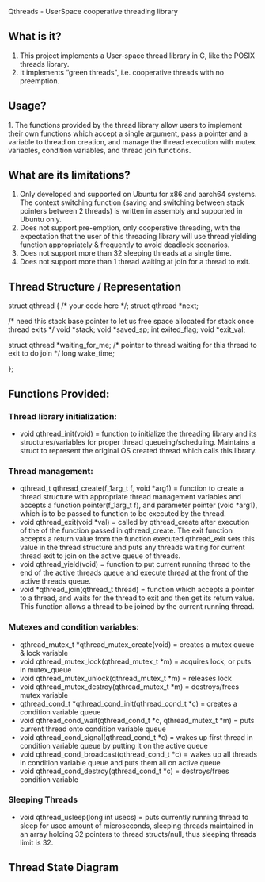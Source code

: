 Qthreads - UserSpace cooperative threading library

## What is it?

1. This project implements a User-space thread library in C, like the POSIX threads library.
2. It implements “green threads", i.e. cooperative threads with no preemption.

## Usage?

1\. The functions provided by the thread library allow users to implement their own functions which accept a single argument, pass a pointer and a variable to thread on creation, and manage the thread execution with mutex variables, condition variables, and thread join functions.

## What are its limitations?

1. Only developed and supported on Ubuntu for x86 and aarch64 systems. The context switching function (saving and switching between stack pointers between 2 threads) is written in assembly and supported in Ubuntu only.
2. Does not support pre-emption, only cooperative threading, with the expectation that the user of this threading library will use thread yielding function appropriately & frequently to avoid deadlock scenarios.
3. Does not support more than 32 sleeping threads at a single time.
4. Does not support more than 1 thread waiting at join for a thread to exit.

## Thread Structure / Representation

struct qthread { /\* your code here \*/; struct qthread \*next;

/\* need this stack base pointer to let us free space allocated for stack once thread exits \*/ void \*stack; void \*saved_sp; int exited_flag; void \*exit_val;

struct qthread \*waiting_for_me; /\* pointer to thread waiting for this thread to exit to do join \*/ long wake_time;

};

## Functions Provided:

### Thread library initialization:

- void qthread_init(void) = function to initialize the threading library and its structures/variables for proper thread queueing/scheduling. Maintains a struct to represent the original OS created thread which calls this library.

### Thread management:

- qthread_t qthread_create(f_1arg_t f, void \*arg1) = function to create a thread structure with appropriate thread management variables and accepts a function pointer(f_1arg_t f), and parameter pointer (void \*arg1), which is to be passed to function to be executed by the thread.
- void qthread_exit(void \*val) = called by qthread_create after execution of the of the function passed in qthread_create. The exit function accepts a return value from the function executed.qthread_exit sets this value in the thread structure and puts any threads waiting for current thread exit to join on the active queue of threads.
- void qthread_yield(void) = function to put current running thread to the end of the active threads queue and execute thread at the front of the active threads queue.
- void \*qthread_join(qthread_t thread) = function which accepts a pointer to a thread, and waits for the thread to exit and then get its return value. This function allows a thread to be joined by the current running thread.

### Mutexes and condition variables:

- qthread_mutex_t \*qthread_mutex_create(void) = creates a mutex queue & lock variable
- void qthread_mutex_lock(qthread_mutex_t \*m) = acquires lock, or puts in mutex_queue
- void qthread_mutex_unlock(qthread_mutex_t \*m) = releases lock
- void qthread_mutex_destroy(qthread_mutex_t \*m) = destroys/frees mutex variable
- qthread_cond_t \*qthread_cond_init(qthread_cond_t \*c) = creates a condition variable queue
- void qthread_cond_wait(qthread_cond_t \*c, qthread_mutex_t \*m) = puts current thread onto condition variable queue
- void qthread_cond_signal(qthread_cond_t \*c) = wakes up first thread in condition variable queue by putting it on the active queue
- void qthread_cond_broadcast(qthread_cond_t \*c) = wakes up all threads in condition variable queue and puts them all on active queue
- void qthread_cond_destroy(qthread_cond_t \*c) = destroys/frees condition variable

### Sleeping Threads 
 - void qthread_usleep(long int usecs) = puts currently running thread to sleep for usec amount of microseconds, sleeping threads maintained in an array holding 32 pointers to thread structs/null, thus sleeping threads limit is 32.

## Thread State Diagram
